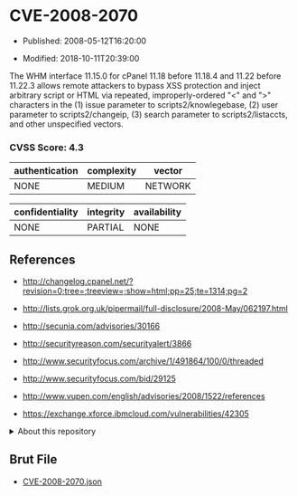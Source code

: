 # CVE-2008-2070

- Published: 2008-05-12T16:20:00

- Modified: 2018-10-11T20:39:00

The WHM interface 11.15.0 for cPanel 11.18 before 11.18.4 and 11.22 before 11.22.3 allows remote attackers to bypass XSS protection and inject arbitrary script or HTML via repeated, improperly-ordered "<" and ">" characters in the (1) issue parameter to scripts2/knowlegebase, (2) user parameter to scripts2/changeip, (3) search parameter to scripts2/listaccts, and other unspecified vectors.

### CVSS Score: **4.3**

| authentication | complexity | vector |
| --- | --- | --- |
| NONE | MEDIUM | NETWORK |

| confidentiality | integrity | availability |
| --- | --- | --- |
| NONE | PARTIAL | NONE |

## References

* http://changelog.cpanel.net/?revision=0;tree=;treeview=;show=html;pp=25;te=1314;pg=2

* http://lists.grok.org.uk/pipermail/full-disclosure/2008-May/062197.html

* http://secunia.com/advisories/30166

* http://securityreason.com/securityalert/3866

* http://www.securityfocus.com/archive/1/491864/100/0/threaded

* http://www.securityfocus.com/bid/29125

* http://www.vupen.com/english/advisories/2008/1522/references

* https://exchange.xforce.ibmcloud.com/vulnerabilities/42305

<details>
<summary>About this repository</summary> 

  This repository is part of the project [Live Hack CVE](https://github.com/Live-Hack-CVE). Main website can be found [www.live-hack.org](https://www.live-hack.org) 
  
  Made by [Sn0wAlice](https://github.com/Sn0wAlice) for the people that care about security and need to have a feed of the latest CVEs. Hope you enjoy it, don't forget to star the repo and follow me on [Twitter](https://twitter.com/Sn0wAlice) and [Github](https://github.com/Sn0wAlice). And that is my [personnal website](https://www.alice-snow.me/)

  - [Home Page](https://github.com/Live-Hack-CVE)
  - [Framework](https://github.com/Live-Hack-CVE/cve-framework)
  - [CVE database](https://github.com/Live-Hack-CVE/full_database)
  - [Changelog](https://github.com/Live-Hack-CVE/Changelog)
</details>

## Brut File

* [CVE-2008-2070.json](https://raw.githubusercontent.com/Live-Hack-CVE/full_database/main/cves/2008/CVE-2008-2070.json)

